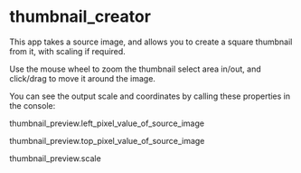 # thumbnail_creator

This app takes a source image, and allows you to create a square thumbnail from it, with scaling if required.

Use the mouse wheel to zoom the thumbnail select area in/out, and click/drag to move it around the image.

You can see the output scale and coordinates by calling these properties in the console:

thumbnail_preview.left_pixel_value_of_source_image

thumbnail_preview.top_pixel_value_of_source_image

thumbnail_preview.scale
